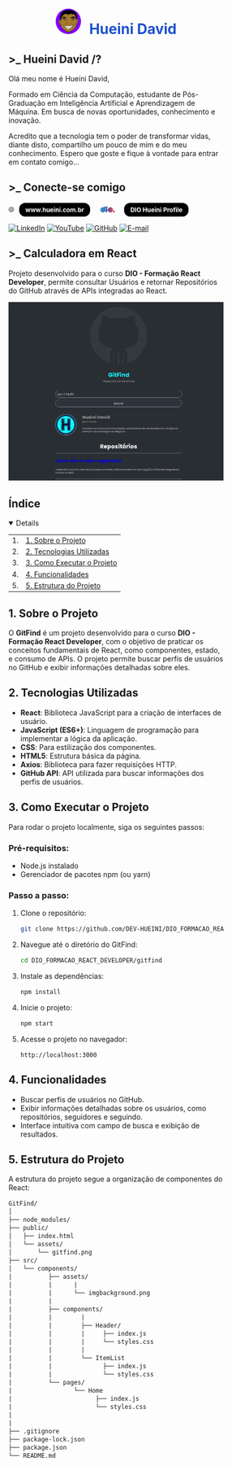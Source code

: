 <!-- ################################################################################################################################################################################################# -->
<!-- ## >_ Titulo -->
<!-- ################################################################################################################################################################################################# -->

<div style="background-image: url('https://github.com/Hueini/images/blob/main/23485382_42.jpg?raw=true'); background-repeat: no-repeat; background-attachment: fixed; padding:  40px; overflow: hidden;">

<h1 align="center" style="color: #1e52cc; align-items: center;">
  <img src="https://github.com/Hueini/images/blob/main/HD.PNG?raw=true" alt="Imagem Circular" style="width: 50px; height: 50px; border-radius: 50%; margin-right: 10px;">
  Hueini David
</h1>
<!-- ################################################################################################################################################################################################# -->
<!-- ## >_ Hueini David /? -->
<!-- ################################################################################################################################################################################################# -->

## >_ Hueini David /?

Olá meu nome é Hueini David,

Formado em Ciência da Computação, estudante de Pós-Graduação em Inteligência Artificial e Aprendizagem de Máquina. Em busca de novas oportunidades, conhecimento e inovação.

Acredito que a tecnologia tem o poder de transformar vidas, diante disto, compartilho um pouco de mim e do meu conhecimento. Espero que goste e fique à vontade para entrar em contato comigo...

<!-- ################################################################################################################################################################################################# -->
<!-- ## >_ Conecte-se comigo -->
<!-- ################################################################################################################################################################################################# -->

## >_ Conecte-se comigo

<div style="display: inline-flex; gap: 10px; align-items: center;">
🌐 
<a href="https://hueini.com.br" target="_blank" style="text-decoration: none;">
<span style="display: inline-flex; align-items: center; background-color: #000; color: white; padding: 6px 12px; border-radius: 12px; font-size: 12px; font-weight: bold;">www.hueini.com.br</span>
</a>
  
<br>

<img src="https://raw.githubusercontent.com/Hueini/images/261e2442dcb9c43f7add7817c505e52e60703b28/dio.svg" alt="DIO" style="height: 12px; margin-right: 8px; ">
<a href="https://www.dio.me/users/hueini_david" target="_blank" style="text-decoration: none;">
<span style="display: inline-flex; align-items: center; background-color: #000; color: white; padding: 6px 12px; border-radius: 12px; font-size: 12px; font-weight: bold;">DIO Hueini Profile</span>
</a>
 
</div>

<br>

[![LinkedIn](https://img.shields.io/badge/LinkedIn-000?style=for-the-badge&logo=linkedin&logoColor=0E76A8)](https://www.linkedin.com/in/hueini-david-917b7230b)
[![YouTube](https://img.shields.io/badge/YouTube-000?style=for-the-badge&logo=youtube&logoColor=FF0000)](https://www.youtube.com/@DEV-HUEINI)
[![GitHub](https://img.shields.io/badge/GitHbt-000?style=for-the-badge&logo=github&logoColor=white)](https://github.com/DEV-HUEINI)
[![E-mail](https://img.shields.io/badge/-hueini.david@gmail.com-000?style=for-the-badge&logo=gmail&logoColor=EA4335)](mailto:hueini.david@gmail.com)



## >_ Calculadora em React

Projeto desenvolvido para o curso **DIO - Formação React Developer**, permite consultar Usuários e retornar Repositórios do GitHub através de APIs integradas ao React. 

![GitFind](https://raw.githubusercontent.com/DEV-HUEINI/dio-formacao-react-developer/refs/heads/main/gitfind/public/assets/gitfind.png)



## Índice

<details open>
  <table>
    <tr><td>1.</td><td> <a href="#sobre-o-projeto">1. Sobre o Projeto</a> </td></tr>
    <tr><td>2.</td><td> <a href="#tecnologias-utilizadas">2. Tecnologias Utilizadas</a> </td></tr>
    <tr><td>3.</td><td> <a href="#como-executar-o-projeto">3. Como Executar o Projeto</a> </td></tr>
    <tr><td>4.</td><td> <a href="#funcionalidades">4. Funcionalidades</a> </td></tr>
    <tr><td>5.</td><td> <a href="#estrutura-do-projeto">5. Estrutura do Projeto</a> </td></tr>
  </table>
</details>

## 1. Sobre o Projeto

O **GitFind** é um projeto desenvolvido para o curso **DIO - Formação React Developer**, com o objetivo de praticar os conceitos fundamentais de React, como componentes, estado, e consumo de APIs. O projeto permite buscar perfis de usuários no GitHub e exibir informações detalhadas sobre eles.

## 2. Tecnologias Utilizadas

- **React**: Biblioteca JavaScript para a criação de interfaces de usuário.
- **JavaScript (ES6+)**: Linguagem de programação para implementar a lógica da aplicação.
- **CSS**: Para estilização dos componentes.
- **HTML5**: Estrutura básica da página.
- **Axios**: Biblioteca para fazer requisições HTTP.
- **GitHub API**: API utilizada para buscar informações dos perfis de usuários.

## 3. Como Executar o Projeto

Para rodar o projeto localmente, siga os seguintes passos:

### Pré-requisitos:
- Node.js instalado
- Gerenciador de pacotes npm (ou yarn)

### Passo a passo:

1. Clone o repositório:
    ```bash
    git clone https://github.com/DEV-HUEINI/DIO_FORMACAO_REACT_DEVELOPER.git
    ```

2. Navegue até o diretório do GitFind:
    ```bash
    cd DIO_FORMACAO_REACT_DEVELOPER/gitfind
    ```

3. Instale as dependências:
    ```bash
    npm install
    ```

4. Inicie o projeto:
    ```bash
    npm start
    ```

5. Acesse o projeto no navegador:
    ```
    http://localhost:3000
    ```

## 4. Funcionalidades

- Buscar perfis de usuários no GitHub.
- Exibir informações detalhadas sobre os usuários, como repositórios, seguidores e seguindo.
- Interface intuitiva com campo de busca e exibição de resultados.

## 5. Estrutura do Projeto

A estrutura do projeto segue a organização de componentes do React:

```
GitFind/
│
├── node_modules/
├── public/
│   ├── index.html
│   └── assets/
│       └── gitfind.png
├── src/
│   └── components/
|          ├── assets/
|          |      |
|          |      └── imgbackground.png
|          |      
|          ├── components/
|          |        |
|          |        ├── Header/
|          |        |     ├── index.js
|          |        |     └── styles.css
|          |        |
|          |        └── ItemList
|          |              ├── index.js
|          |              └── styles.css
|          └── pages/
|                 └── Home
|                       ├── index.js
|                       └── styles.css
|
|
├── .gitignore
├── package-lock.json
├── package.json
└── README.md
```
